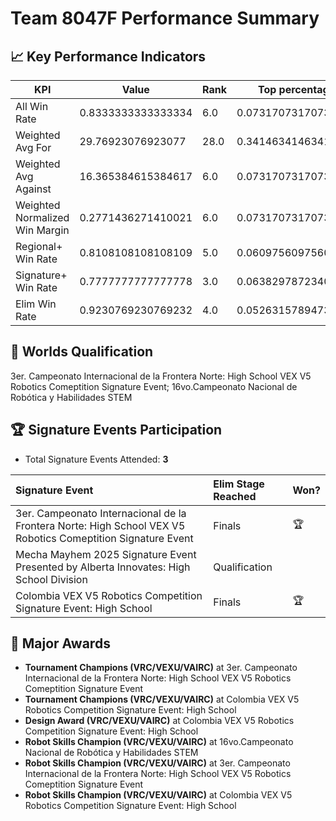 # Team 8047F Performance Summary

## 📈 Key Performance Indicators
| KPI | Value | Rank | Top percentage |
| --- | ----- | ---- | ----- |
| All Win Rate | 0.8333333333333334 | 6.0 | 0.07317073170731707 |
| Weighted Avg For | 29.76923076923077 | 28.0 | 0.34146341463414637 |
| Weighted Avg Against | 16.365384615384617 | 6.0 | 0.07317073170731707 |
| Weighted Normalized Win Margin | 0.2771436271410021 | 6.0 | 0.07317073170731707 |
| Regional+ Win Rate | 0.8108108108108109 | 5.0 | 0.06097560975609756 |
| Signature+ Win Rate | 0.7777777777777778 | 3.0 | 0.06382978723404255 |
| Elim Win Rate | 0.9230769230769232 | 4.0 | 0.05263157894736842 |


## 🎯 Worlds Qualification
3er. Campeonato Internacional de la Frontera Norte: High School VEX V5 Robotics Comeptition Signature Event; 16vo.Campeonato Nacional de Robótica y Habilidades STEM

## 🏆 Signature Events Participation
- Total Signature Events Attended: **3**

| Signature Event | Elim Stage Reached | Won? |
|:----------------|:-------------------|:----|
| 3er. Campeonato Internacional de la Frontera Norte: High School VEX V5 Robotics Comeptition Signature Event | Finals | 🏆 |
| Mecha Mayhem 2025 Signature Event Presented by Alberta Innovates: High School Division | Qualification |  |
| Colombia VEX V5 Robotics Competition Signature Event: High School | Finals | 🏆 |


## 🥇 Major Awards
- **Tournament Champions (VRC/VEXU/VAIRC)** at 3er. Campeonato Internacional de la Frontera Norte: High School VEX V5 Robotics Comeptition Signature Event
- **Tournament Champions (VRC/VEXU/VAIRC)** at Colombia VEX V5 Robotics Competition Signature Event: High School
- **Design Award (VRC/VEXU/VAIRC)** at Colombia VEX V5 Robotics Competition Signature Event: High School
- **Robot Skills Champion (VRC/VEXU/VAIRC)** at 16vo.Campeonato Nacional de Robótica y Habilidades STEM
- **Robot Skills Champion (VRC/VEXU/VAIRC)** at 3er. Campeonato Internacional de la Frontera Norte: High School VEX V5 Robotics Comeptition Signature Event
- **Robot Skills Champion (VRC/VEXU/VAIRC)** at Colombia VEX V5 Robotics Competition Signature Event: High School

